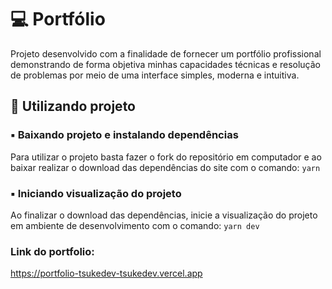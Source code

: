 💻 Portfólio
============

Projeto desenvolvido com a finalidade de fornecer um portfólio profissional demonstrando de forma objetiva minhas capacidades técnicas e resolução de problemas por meio de uma interface simples, moderna e intuitiva.

🎲 Utilizando projeto
---------------------

### ▪️ Baixando projeto e instalando dependências

Para utilizar o projeto basta fazer o fork do repositório em computador e ao baixar realizar o download das dependências do site com o comando: `yarn`

### ▪️ Iniciando visualização do projeto

Ao finalizar o download das dependências, inicie a visualização do projeto em ambiente de desenvolvimento com o comando: `yarn dev`

### Link do portfolio:
https://portfolio-tsukedev-tsukedev.vercel.app